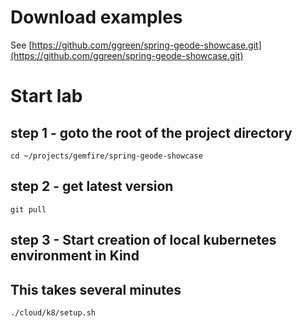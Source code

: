 # Download examples
See [https://github.com/ggreen/spring-geode-showcase.git](https://github.com/ggreen/spring-geode-showcase.git)

# Start lab

## step 1 - goto the root of the project directory

```shell script
cd ~/projects/gemfire/spring-geode-showcase
```


## step 2 - get latest version

```shell script
git pull
```

## step 3 - Start creation of local kubernetes environment in Kind
## This takes several minutes

```shell script
./cloud/k8/setup.sh
```
